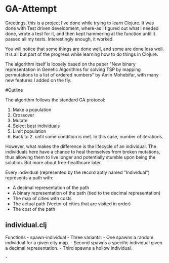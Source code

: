 # GA-Attempt

Greetings, this is a project I've done while trying to learn Clojure.
It was done with Test driven development, where-as I figured out what I needed done, wrote a test for it, and then kept hammering at the function until it passed all my tests. Interestingly enough, it worked.

You will notice that some things are done well, and some are done less well. It is all but part of the progress while learning how to do things in Clojure.

The algorithm itself is loosely based on the paper "New binary representation in Genetic Algorithms for solving TSP by
mapping permutations to a list of ordered numbers" by Amin Mohebifar, with many new features I added on the fly.

#Outline

The algorithm follows the standard GA protocol:
  1. Make a population
  2. Crossover
  3. Mutate
  4. Select best individuals
  5. Limit population
  6. Back to 2. until some condition is met. In this case, number of iterations.

However, what makes the difference is the lifecycle of an individual. The individuals here have a chance to heal themselves from broken mutations, thus allowing them to live longer and potentially stumble upon being the solution. But more about free-healthcare later.

Every individual (represented by the record aptly named "Individual") represents a path with:
  - A decimal representation of the path
  - A binary representation of the path (tied to the decimal representation)
  - The map of cities with costs
  - The actual path (Vector of cities that are visited in order)
  - The cost of the path
  
## individual.clj
  
  Functions
    - spawn-individual - Three variants:
      - One spawns a random individual for a given city map.
      - Second spawns a specific individual given a decimal representation.
      - Third spawns a hollow individual.
      
    - 
